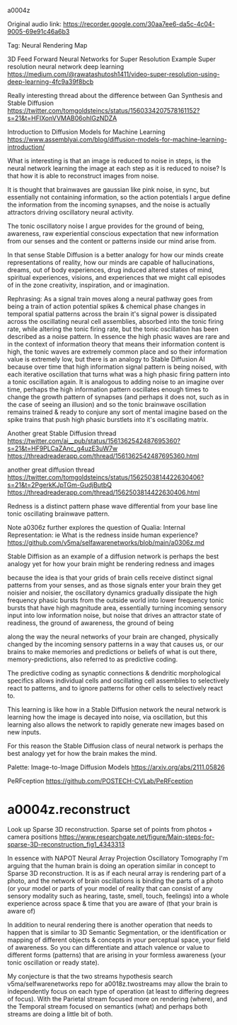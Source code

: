 a0004z

Original audio link: https://recorder.google.com/30aa7ee6-da5c-4c04-9005-69e91c46a6b3

Tag: Neural Rendering Map

3D Feed Forward Neural Networks for Super Resolution Example
Super resolution neural network deep learning
https://medium.com/@rawatashutosh1411/video-super-resolution-using-deep-learning-4fc9a39f8bcb

Really interesting thread about the difference between Gan Synthesis and Stable Diffusion
https://twitter.com/tomgoldsteincs/status/1560334207578161152?s=21&t=HFIXonVVMAB06ohIGzNDZA

Introduction to Diffusion Models for Machine Learning
https://www.assemblyai.com/blog/diffusion-models-for-machine-learning-introduction/

What is interesting is that an image is reduced to noise in steps, is the neural network learning the image at each step as it is reduced to noise? Is that how it is able to reconstruct images from noise.

It is thought that brainwaves are gaussian like pink noise, in sync, but essentially not containing information, so the action potentials I argue define the information from the incoming synapses, and the noise is actually attractors driving oscillatory neural activity.

The tonic oscillatory noise I argue provides for the ground of being, awareness, raw experiential conscious expectation that new information from our senses and the content or patterns inside our mind arise from.

In that sense Stable Diffusion is a better analogy for how our minds create representations of reality, how our minds are capable of hallucinations, dreams, out of body experiences, drug induced altered states of mind, spiritual experiences, visions, and experiences that we might call episodes of in the zone creativity, inspiration, and or imagination.

Rephrasing:
As a signal train moves along a neural pathway goes from being a train of action potential spikes & chemical phase changes in temporal spatial patterns across the brain it's signal power is dissipated across the oscillating neural cell assemblies, absorbed into the tonic firing rate, while altering the tonic firing rate, but the tonic oscillation has been described as a noise pattern. In essence the high phasic waves are rare and in the context of information theory that means their information content is high, the tonic waves are extremely common place and so their information value is extremely low, but there is an analogy to Stable Diffusion AI because over time that high information signal pattern is being noised, with each iterative oscillation that turns what was a high phasic firing pattern into a tonic oscillation again. It is analogous to adding noise to an imagine over time, perhaps the high information pattern oscillates enough times to change the growth pattern of synapses (and perhaps it does not, such as in the case of seeing an illusion) and so the tonic brainwave oscillation remains trained & ready to conjure any sort of mental imagine based on the spike trains that push high phasic burstlets into it's oscillating matrix.

Another great Stable Diffusion thread
https://twitter.com/ai__pub/status/1561362542487695360?s=21&t=HF9PLCaZAnc_g4uzE3uW7w
https://threadreaderapp.com/thread/1561362542487695360.html

another great diffusion thread
https://twitter.com/tomgoldsteincs/status/1562503814422630406?s=21&t=2PgerkKJpTGm-GudjButbQ
https://threadreaderapp.com/thread/1562503814422630406.html

Redness is a distinct pattern phase wave differential from your base line tonic oscillating brainwave pattern.

Note a0306z further explores the question of Qualia: Internal Representation: ie What is the redness inside human experience? https://github.com/v5ma/selfawarenetworks/blob/main/a0306z.md

Stable Diffision as an example of a diffusion network is perhaps the best analogy yet for how your brain might be rendering redness and images

because the idea is that your grids of brain cells receive distinct signal patterns from your senses, and as those signals enter your brain they get noisier and noisier, the oscillatory dynamics gradually dissipate the high frequency phasic bursts from the outside world into lower frequency tonic bursts that have high magnitude area, essentially turning incoming sensory input into low information noise, but noise that drives an attractor state of readiness, the ground of awareness, the ground of being

along the way the neural networks of your brain are changed, physically changed by the incoming sensory patterns in a way that causes us, or our brains to make memories and predictions or beliefs of what is out there, memory-predictions, also referred to as predictive coding.

The predictive coding as synaptic connections & dendritic morphological specifics allows individual cells and oscillating cell assemblies to selectively react to patterns, and to ignore patterns for other cells to selectively react to.

This learning is like how in a Stable Diffusion network the neural network is learning how the image is decayed into noise, via oscillation, but this learning also allows the network to rapidly generate new images based on new inputs.

For this reason the Stable Diffusion class of neural network is perhaps the best analogy yet for how the brain makes the mind.

Palette: Image-to-Image Diffusion Models https://arxiv.org/abs/2111.05826

PeRFception
https://github.com/POSTECH-CVLab/PeRFception

# a0004z.reconstruct
Look up Sparse 3D reconstruction.
Sparse set of points from photos + camera positions
https://www.researchgate.net/figure/Main-steps-for-sparse-3D-reconstruction_fig1_4343313

In essence with NAPOT Neural Array Projection Oscillatory Tomography I'm arguing that the human brain is doing an operation similar in concept to Sparse 3D reconstruction. It is as if each neural array is rendering part of a photo, and the network of brain oscillations is binding the parts of a photo (or your model or parts of your model of reality that can consist of any sensory modality such as hearing, taste, smell, touch, feelings) into a whole experience across space & time that you are aware of (that your brain is aware of)

In addition to neural rendering there is another operation that needs to happen that is similar to 3D Semantic Segmentation, or the identification or mapping of different objects & concepts in your perceptual space, your field of awareness. So you can differentiate and attach valence or value to different forms (patterns) that are arising in your formless awareness (your tonic oscillation or ready state).

My conjecture is that the two streams hypothesis search v5ma/selfwarenetworks repo for a0018z.twostreams may allow the brain to independently focus on each type of operation (at least to differing degrees of focus). With the Parietal stream focused more on rendering (where), and the Temporal stream focused on semantics (what) and perhaps both streams are doing a little bit of both.
